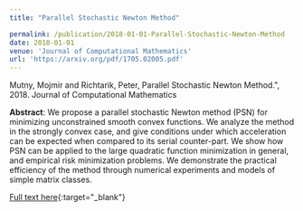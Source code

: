 ```yaml
---
title: "Parallel Stochastic Newton Method"

permalink: /publication/2018-01-01-Parallel-Stochastic-Newton-Method
date: 2018-01-01
venue: 'Journal of Computational Mathematics'
url: 'https://arxiv.org/pdf/1705.02005.pdf'
---
```


Mutny, Mojmir and Richtarik, Peter, Parallel Stochastic Newton Method.", 2018. Journal of Computational Mathematics

**Abstract**: We propose a parallel stochastic Newton method (PSN) for minimizing unconstrained
smooth convex functions. We analyze the method in the strongly convex case, and give conditions under which acceleration can be expected when compared to its serial counter-part. We show how PSN can be applied to the large quadratic function minimization in general, and empirical risk minimization problems. We demonstrate the practical efficiency of the method through numerical experiments and models of simple matrix classes.

[Full text here](https://arxiv.org/pdf/1705.02005.pdf){:target="_blank"}
<!--more-->